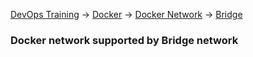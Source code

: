 [DevOps Training](../../index.md) -> [Docker](../index.md) -> [Docker Network](index.md) -> [Bridge](.)

### Docker network supported by Bridge network
